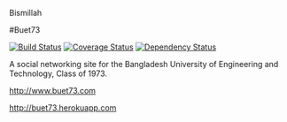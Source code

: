 Bismillah

#Buet73

[![Build Status](https://travis-ci.org/asifrc/buet73.png?branch=master)](https://travis-ci.org/asifrc/buet73)
[![Coverage Status](https://coveralls.io/repos/asifrc/buet73/badge.png)](https://coveralls.io/r/asifrc/buet73)
[![Dependency Status](https://gemnasium.com/asifrc/buet73.png)](https://gemnasium.com/asifrc/buet73)

A social networking site for the Bangladesh University of Engineering and Technology, Class of 1973.

http://www.buet73.com

http://buet73.herokuapp.com